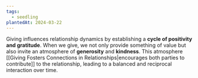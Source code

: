 ```yaml
---
tags:
  - seedling
plantedAt: 2024-03-22
---
```

Giving influences relationship dynamics by establishing a **cycle of positivity and gratitude**. When we give, we not only provide something of value but also invite an atmosphere of **generosity** and **kindness**. This atmosphere [[Giving Fosters Connections in Relationships|encourages both parties to contribute]] to the relationship, leading to a balanced and reciprocal interaction over time.

